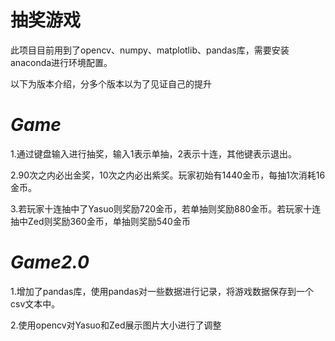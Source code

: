 # 抽奖游戏
此项目目前用到了opencv、numpy、matplotlib、pandas库，需要安装anaconda进行环境配置。

以下为版本介绍，分多个版本以为了见证自己的提升

*Game*
=
1.通过键盘输入进行抽奖，输入1表示单抽，2表示十连，其他键表示退出。

2.90次之内必出金奖，10次之内必出紫奖。玩家初始有1440金币，每抽1次消耗16金币。

3.若玩家十连抽中了Yasuo则奖励720金币，若单抽则奖励880金币。若玩家十连抽中Zed则奖励360金币，单抽则奖励540金币

*Game2.0*
=
1.增加了pandas库，使用pandas对一些数据进行记录，将游戏数据保存到一个csv文本中。

2.使用opencv对Yasuo和Zed展示图片大小进行了调整
